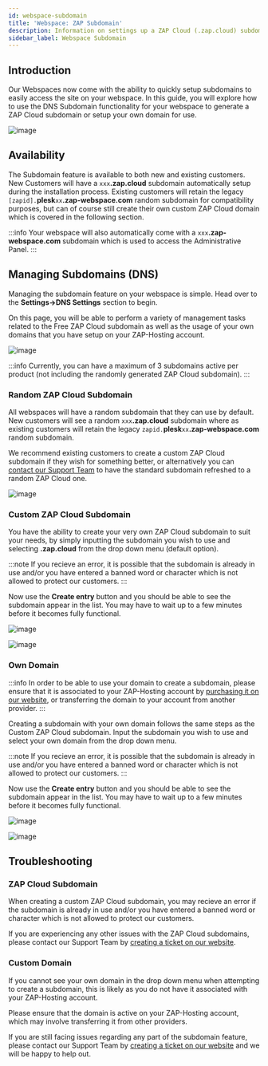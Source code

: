 ```yaml
---
id: webspace-subdomain
title: 'Webspace: ZAP Subdomain'
description: Information on settings up a ZAP Cloud (.zap.cloud) subdomain or your own domain for your webspace from ZAP-Hosting - ZAP-Hosting.com 
sidebar_label: Webspace Subdomain
---
```


## Introduction

Our Webspaces now come with the ability to quickly setup subdomains to easily access the site on your webspace. In this guide, you will explore how to use the DNS Subdomain functionality for your webspace to generate a ZAP Cloud subdomain or setup your own domain for use.

![image](https://screensaver01.zap-hosting.com/index.php/s/RJTfQf9ARDkC3r4/preview)

## Availability

The Subdomain feature is available to both new and existing customers. New Customers will have a `xxx`**.zap.cloud** subdomain automatically setup during the installation process. Existing customers will retain the legacy `[zapid].`**plesk**`xx`**.zap-webspace.com** random subdomain for compatibility purposes, but can of course still create their own custom ZAP Cloud domain which is covered in the following section.

:::info
Your webspace will also automatically come with a `xxx`**.zap-webspace.com** subdomain which is used to access the Administrative Panel.
:::

## Managing Subdomains (DNS)

Managing the subdomain feature on your webspace is simple. Head over to the **Settings->DNS Settings** section to begin.

On this page, you will be able to perform a variety of management tasks related to the Free ZAP Cloud subdomain as well as the usage of your own domains that you have setup on your ZAP-Hosting account.

![image](https://screensaver01.zap-hosting.com/index.php/s/QZ4aJJLkKz59g9w/preview)

:::info
Currently, you can have a maximum of 3 subdomains active per product (not including the randomly generated ZAP Cloud subdomain).
:::

### Random ZAP Cloud Subdomain

All webspaces will have a random subdomain that they can use by default. New customers will see a random `xxx`**.zap.cloud** subdomain where as existing customers will retain the legacy `zapid.`**plesk**`xx`**.zap-webspace.com** random subdomain.

We recommend existing customers to create a custom ZAP Cloud subdomain if they wish for something better, or alternatively you can [contact our Support Team](https://zap-hosting.com/en/customer/support/) to have the standard subdomain refreshed to a random ZAP Cloud one.

![image](https://screensaver01.zap-hosting.com/index.php/s/XbrGeT5mH98tPEj/preview)

### Custom ZAP Cloud Subdomain

You have the ability to create your very own ZAP Cloud subdomain to suit your needs, by simply inputting the subdomain you wish to use and selecting **.zap.cloud** from the drop down menu (default option).

:::note
If you recieve an error, it is possible that the subdomain is already in use and/or you have entered a banned word or character which is not allowed to protect our customers.
:::

Now use the **Create entry** button and you should be able to see the subdomain appear in the list. You may have to wait up to a few minutes before it becomes fully functional.

![image](https://screensaver01.zap-hosting.com/index.php/s/odqKSyzXRLi5zRx/preview)

![image](https://screensaver01.zap-hosting.com/index.php/s/yWmt4j3nWEgbN6K/preview)

### Own Domain

:::info
In order to be able to use your domain to create a subdomain, please ensure that it is associated to your ZAP-Hosting account by [purchasing it on our website](https://zap-hosting.com/en/shop/product/domain/), or transferring the domain to your account from another provider.
:::

Creating a subdomain with your own domain follows the same steps as the Custom ZAP Cloud subdomain. Input the subdomain you wish to use and select your own domain from the drop down menu.

:::note
If you recieve an error, it is possible that the subdomain is already in use and/or you have entered a banned word or character which is not allowed to protect our customers.
:::

Now use the **Create entry** button and you should be able to see the subdomain appear in the list. You may have to wait up to a few minutes before it becomes fully functional.

![image](https://screensaver01.zap-hosting.com/index.php/s/Xoe8c4T9TNpby27/preview)

![image](https://screensaver01.zap-hosting.com/index.php/s/AX9yFSb3nRNoKiF/preview)

## Troubleshooting

### ZAP Cloud Subdomain

When creating a custom ZAP Cloud subdomain, you may recieve an error if the subdomain is already in use and/or you have entered a banned word or character which is not allowed to protect our customers.

If you are experiencing any other issues with the ZAP Cloud subdomains, please contact our Support Team by [creating a ticket on our website](https://zap-hosting.com/en/customer/support/).

### Custom Domain

If you cannot see your own domain in the drop down menu when attempting to create a subdomain, this is likely as you do not have it associated with your ZAP-Hosting account.

Please ensure that the domain is active on your ZAP-Hosting account, which may involve transferring it from other providers.

If you are still facing issues regarding any part of the subdomain feature, please contact our Support Team by [creating a ticket on our website](https://zap-hosting.com/en/customer/support/) and we will be happy to help out.